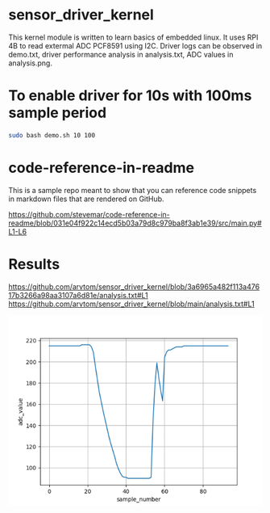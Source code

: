 # sensor_driver_kernel
This kernel module is written to learn basics of embedded linux. It uses RPI 4B to read extermal ADC PCF8591 using I2C. Driver logs can be observed in demo.txt, driver performance analysis in analysis.txt, ADC values in analysis.png.

# To enable driver for 10s with 100ms sample period
```bash
sudo bash demo.sh 10 100
```

# code-reference-in-readme

This is a sample repo meant to show that you can reference code snippets in markdown files that are rendered on GitHub.

https://github.com/stevemar/code-reference-in-readme/blob/031e04f922c14ecd5b03a79d8c979ba8f3ab1e39/src/main.py#L1-L6

# Results

<!-- MARKDOWN-AUTO-DOCS:START (CODE:src=https://github.com/arvtom/sensor_driver_kernel/blob/main/analysis.txt) -->
<!-- MARKDOWN-AUTO-DOCS:END -->

https://github.com/arvtom/sensor_driver_kernel/blob/3a6965a482f113a47617b3266a98aa3107a6d81e/analysis.txt#L1
https://github.com/arvtom/sensor_driver_kernel/blob/main/analysis.txt#L1


![alt text](https://github.com/arvtom/sensor_driver_kernel/blob/main/analysis.png?raw=true)
